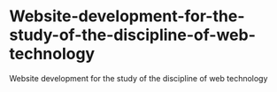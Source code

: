 # Website-development-for-the-study-of-the-discipline-of-web-technology
Website development for the study of the discipline of web technology
